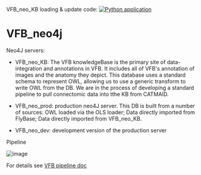 VFB\_neo\_KB loading & update code: [![Python application](https://github.com/VirtualFlyBrain/VFB_neo4j/actions/workflows/python-app.yml/badge.svg?branch=master)](https://github.com/VirtualFlyBrain/VFB_neo4j/actions/workflows/python-app.yml)

# VFB_neo4j

Neo4J servers:

* VFB\_neo_KB: The VFB knowledgeBase is the primary site of data-integration and annotations in VFB. It includes all of VFB's  annotation of images and the anatomy they depict. This database uses a standard schema to represent OWL, allowing us to use a generic transform to write OWL from the DB.  We are in the process of developing a standard pipeline to pull connectomic data into tthe KB from CATMAID.

* VFB\_neo_prod: production neo4J server.  This DB is built from a number of sources: OWL loaded via the OLS loader; Data directly imported from FlyBase; Data directly imported from VFB\_neo\_KB. 

* VFB\_neo\_dev: development version of the production server

Pipeline

![image](https://cloud.githubusercontent.com/assets/112839/23518012/fbf38b24-ff69-11e6-945a-378b1949ab81.png)

For details see [VFB pipeline doc](https://github.com/VirtualFlyBrain/VFB/blob/master/doc/pipeline.md)
